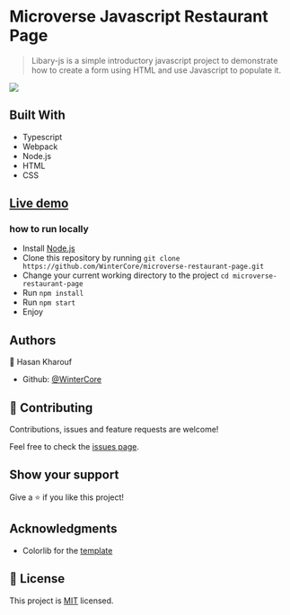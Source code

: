 # Microverse Javascript Restaurant Page

> Libary-js is a simple introductory javascript project to demonstrate how to create a form using HTML and use Javascript to populate it.

![](demo.gif)

## Built With

- Typescript
- Webpack
- Node.js
- HTML
- CSS

## [Live demo](https://raw.githack.com/WinterCore/microverse-restaurant-page/feature/implementation/dist/index.html)

### how to run locally

- Install [Node.js](https://nodejs.org/en/download/)
- Clone this repository by running `git clone https://github.com/WinterCore/microverse-restaurant-page.git`
- Change your current working directory to the project `cd microverse-restaurant-page`
- Run `npm install`
- Run `npm start`
- Enjoy

## Authors

👤 Hasan Kharouf

- Github: [@WinterCore](https://github.com/WinterCore)

## 🤝 Contributing

Contributions, issues and feature requests are welcome!

Feel free to check the [issues page](issues/).

## Show your support

Give a ⭐️ if you like this project!

## Acknowledgments
- Colorlib for the [template](https://colorlib.com/wp/template/resta/)


## 📝 License

This project is [MIT](./LICENSE) licensed.